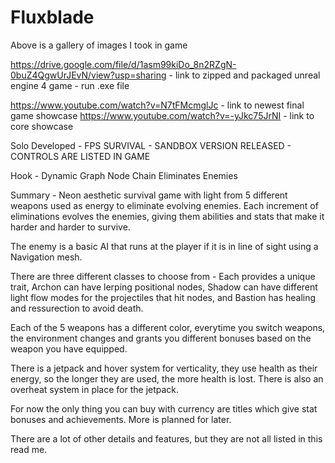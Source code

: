 # Fluxblade
Above is a gallery of images I took in game

https://drive.google.com/file/d/1asm99kiDo_8n2RZgN-0buZ4QgwUrJEvN/view?usp=sharing  - link to zipped and packaged unreal engine 4 game - run .exe file

https://www.youtube.com/watch?v=N7tFMcmglJc - link to newest final game showcase
https://www.youtube.com/watch?v=-yJkc75JrNI - link to core showcase

Solo Developed - FPS SURVIVAL - SANDBOX VERSION RELEASED - CONTROLS ARE LISTED IN GAME

Hook - Dynamic Graph Node Chain Eliminates Enemies 

Summary - Neon aesthetic survival game with light from 5 different weapons used as energy to eliminate evolving enemies. Each increment of eliminations evolves the enemies, giving them abilities and stats that make it harder and harder to survive.

The enemy is a basic AI that runs at the player if it is in line of sight using a Navigation mesh.

There are three different classes to choose from - Each provides a unique trait, Archon can have lerping positional nodes, Shadow can have different light flow modes for the projectiles that hit nodes, and Bastion has healing and ressurection to avoid death.

Each of the 5 weapons has a different color, everytime you switch weapons, the environment changes and grants you different bonuses based on the weapon you have equipped.

There is a jetpack and hover system for verticality, they use health as their energy, so the longer they are used, the more health is lost. There is also an overheat system in place for the jetpack.

For now the only thing you can buy with currency are titles which give stat bonuses and achievements. More is planned for later.

There are a lot of other details and features, but they are not all listed in this read me.

